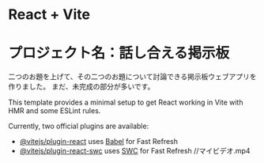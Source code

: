 # React + Vite
# プロジェクト名：話し合える掲示板
二つのお題を上げて、その二つのお題について討論できる掲示板ウェブアプリを作りました。
まだ、未完成の部分が多いです。

This template provides a minimal setup to get React working in Vite with HMR and some ESLint rules.

Currently, two official plugins are available:

- [@vitejs/plugin-react](https://github.com/vitejs/vite-plugin-react/blob/main/packages/plugin-react/README.md) uses [Babel](https://babeljs.io/) for Fast Refresh
- [@vitejs/plugin-react-swc](https://github.com/vitejs/vite-plugin-react-swc) uses [SWC](https://swc.rs/) for Fast Refresh
//マイビデオ.mp4
